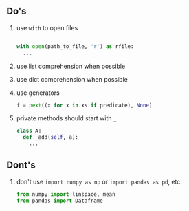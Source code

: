 ## Do's
1. use `with` to open files
   ```python

   with open(path_to_file, 'r') as rfile:
     ...
   ```

2. use list comprehension when possible
3. use dict comprehension when possible
4. use generators
   ```python
   f = next((x for x in xs if predicate), None)
   ```
5. private methods should start with `_`
   ```python
   class A:
     def _add(self, a):
       ...
   ```
   

## Dont's
1. don't use `import numpy as np` or `import pandas as pd`, etc.
   ```python
   from numpy import linspace, mean
   from pandas import Dataframe
   ```
